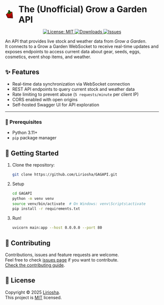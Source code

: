 <div style="display: flex; align-items: center;">
  <h1 style="margin: 0; display: flex; align-items: center; gap: 0.5em;">
    <img src="assets/Logo.webp" alt="Grow a Garden Logo" width="30" style="vertical-align: middle;" />
    The (Unofficial) Grow a Garden API
  </h1>
</div>

<p align="center">
  <a href="https://github.com/Liriosha/GAGAPI/blob/main/LICENSE">
    <img alt="License: MIT" src="https://img.shields.io/badge/license-MIT-yellow.svg" target="_blank" />
  </a>
  <a href="https://github.com/Liriosha/GAGAPI/releases">
    <img alt="Downloads" src="https://img.shields.io/github/downloads/liriosha/GAGAPI/total" target="_blank"/>
  </a>
  <a href="https://github.com/Liriosha/GAGAPI/issues">
    <img alt="Issues" src="https://img.shields.io/github/issues/liriosha/GAGAPI/total" target="_blank"/>
  </a>
</p>

An API that provides live stock and weather data from *Grow a Garden*.  
It connects to a Grow a Garden WebSocket to receive real-time updates and exposes endpoints to access current data about gear, seeds, eggs, cosmetics, event shop items, and weather.
## ✨ Features
- Real-time data synchronization via WebSocket connection
- REST API endpoints to query current stock and weather data
- Rate limiting to prevent abuse (`5 requests/minute` per client IP)
- CORS enabled with open origins
- Self-hosted Swagger UI for API exploration
---
### 🔧 Prerequisites
- Python 3.11+
- `pip` package manager
## 🚀 Getting Started
1. Clone the repository:
    ```bash
    git clone https://github.com/Liriosha/GAGAPI.git
    ```
2. Setup
    ```bash
    cd GAGAPI
    python -m venv venv
    source venv/bin/activate  # On Windows: venv\Scripts\activate
    pip install -r requirements.txt
    ```
3. Run!
    ```bash
    uvicorn main:app --host 0.0.0.0 --port 80
    ```


## 🤝 Contributing

Contributions, issues and feature requests are welcome.<br />
Feel free to check [issues page](https://github.com/kefranabg/readme-md-generator/issues) if you want to contribute.<br />
[Check the contributing guide](./CONTRIBUTING.md).<br />

## 📝 License

Copyright © 2025 [Liriosha](https://github.com/liriosha).<br />
This project is [MIT](https://github.com/Liriosha/GAGAPI/blob/main/LICENSE) licensed.